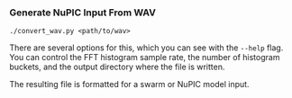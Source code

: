 ### Generate NuPIC Input From WAV

    ./convert_wav.py <path/to/wav>

There are several options for this, which you can see with the `--help` flag. You can control the FFT histogram sample rate, the number of histogram buckets, and the output directory where the file is written.

The resulting file is formatted for a swarm or NuPIC model input.

